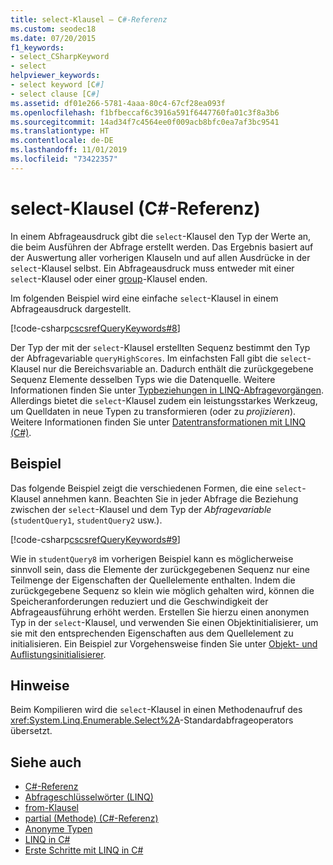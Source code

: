```yaml
---
title: select-Klausel – C#-Referenz
ms.custom: seodec18
ms.date: 07/20/2015
f1_keywords:
- select_CSharpKeyword
- select
helpviewer_keywords:
- select keyword [C#]
- select clause [C#]
ms.assetid: df01e266-5781-4aaa-80c4-67cf28ea093f
ms.openlocfilehash: f1bfbeccaf6c3916a591f6447760fa01c3f8a3b6
ms.sourcegitcommit: 14ad34f7c4564ee0f009acb8bfc0ea7af3bc9541
ms.translationtype: HT
ms.contentlocale: de-DE
ms.lasthandoff: 11/01/2019
ms.locfileid: "73422357"
---
```

# <a name="select-clause-c-reference"></a>select-Klausel (C#-Referenz)

In einem Abfrageausdruck gibt die `select`-Klausel den Typ der Werte an, die beim Ausführen der Abfrage erstellt werden. Das Ergebnis basiert auf der Auswertung aller vorherigen Klauseln und auf allen Ausdrücke in der `select`-Klausel selbst. Ein Abfrageausdruck muss entweder mit einer `select`-Klausel oder einer [group](group-clause.md)-Klausel enden.

Im folgenden Beispiel wird eine einfache `select`-Klausel in einem Abfrageausdruck dargestellt.

[!code-csharp[cscsrefQueryKeywords#8](~/samples/snippets/csharp/VS_Snippets_VBCSharp/CsCsrefQueryKeywords/CS/Select.cs#8)]  

Der Typ der mit der `select`-Klausel erstellten Sequenz bestimmt den Typ der Abfragevariable `queryHighScores`. Im einfachsten Fall gibt die `select`-Klausel nur die Bereichsvariable an. Dadurch enthält die zurückgegebene Sequenz Elemente desselben Typs wie die Datenquelle. Weitere Informationen finden Sie unter [Typbeziehungen in LINQ-Abfragevorgängen](../../programming-guide/concepts/linq/type-relationships-in-linq-query-operations.md). Allerdings bietet die `select`-Klausel zudem ein leistungsstarkes Werkzeug, um Quelldaten in neue Typen zu transformieren (oder zu *projizieren*). Weitere Informationen finden Sie unter [Datentransformationen mit LINQ (C#)](../../programming-guide/concepts/linq/data-transformations-with-linq.md).

## <a name="example"></a>Beispiel

Das folgende Beispiel zeigt die verschiedenen Formen, die eine `select`-Klausel annehmen kann. Beachten Sie in jeder Abfrage die Beziehung zwischen der `select`-Klausel und dem Typ der *Abfragevariable* (`studentQuery1`, `studentQuery2` usw.).

[!code-csharp[cscsrefQueryKeywords#9](~/samples/snippets/csharp/VS_Snippets_VBCSharp/CsCsrefQueryKeywords/CS/Select.cs#9)]

Wie in `studentQuery8` im vorherigen Beispiel kann es möglicherweise sinnvoll sein, dass die Elemente der zurückgegebenen Sequenz nur eine Teilmenge der Eigenschaften der Quellelemente enthalten. Indem die zurückgegebene Sequenz so klein wie möglich gehalten wird, können die Speicheranforderungen reduziert und die Geschwindigkeit der Abfrageausführung erhöht werden. Erstellen Sie hierzu einen anonymen Typ in der `select`-Klausel, und verwenden Sie einen Objektinitialisierer, um sie mit den entsprechenden Eigenschaften aus dem Quellelement zu initialisieren. Ein Beispiel zur Vorgehensweise finden Sie unter [Objekt- und Auflistungsinitialisierer](../../programming-guide/classes-and-structs/object-and-collection-initializers.md).

## <a name="remarks"></a>Hinweise

Beim Kompilieren wird die `select`-Klausel in einen Methodenaufruf des <xref:System.Linq.Enumerable.Select%2A>-Standardabfrageoperators übersetzt.

## <a name="see-also"></a>Siehe auch

- [C#-Referenz](../index.md)
- [Abfrageschlüsselwörter (LINQ)](query-keywords.md)
- [from-Klausel](from-clause.md)
- [partial (Methode) (C#-Referenz)](partial-method.md)
- [Anonyme Typen](../../programming-guide/classes-and-structs/anonymous-types.md)
- [LINQ in C#](../../linq/index.md)
- [Erste Schritte mit LINQ in C#](/dotnet/csharp/programming-guide/concepts/linq/)

